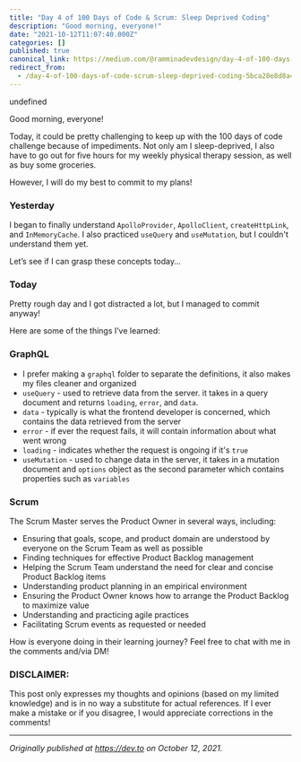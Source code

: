 ```yaml
---
title: "Day 4 of 100 Days of Code & Scrum: Sleep Deprived Coding"
description: "Good morning, everyone!"
date: "2021-10-12T11:07:40.000Z"
categories: []
published: true
canonical_link: https://medium.com/@ramminadevdesign/day-4-of-100-days-of-code-scrum-sleep-deprived-coding-5bca28e8d8a4
redirect_from:
  - /day-4-of-100-days-of-code-scrum-sleep-deprived-coding-5bca28e8d8a4
---
```


undefined

Good morning, everyone!

Today, it could be pretty challenging to keep up with the 100 days of code challenge because of impediments. Not only am I sleep-deprived, I also have to go out for five hours for my weekly physical therapy session, as well as buy some groceries.

However, I will do my best to commit to my plans!

### Yesterday

I began to finally understand `ApolloProvider`, `ApolloClient`, `createHttpLink`, and `InMemoryCache`. I also practiced `useQuery` and `useMutation`, but I couldn't understand them yet.

Let’s see if I can grasp these concepts today…

### Today

Pretty rough day and I got distracted a lot, but I managed to commit anyway!

Here are some of the things I’ve learned:

### GraphQL

-   I prefer making a `graphql` folder to separate the definitions, it also makes my files cleaner and organized
-   `useQuery` - used to retrieve data from the server. it takes in a query document and returns `loading`, `error`, and `data`.
-   `data` - typically is what the frontend developer is concerned, which contains the data retrieved from the server
-   `error` - if ever the request fails, it will contain information about what went wrong
-   `loading` - indicates whether the request is ongoing if it's `true`
-   `useMutation` - used to change data in the server, it takes in a mutation document and `options` object as the second parameter which contains properties such as `variables`

### Scrum

The Scrum Master serves the Product Owner in several ways, including:

-   Ensuring that goals, scope, and product domain are understood by everyone on the Scrum Team as well as possible
-   Finding techniques for effective Product Backlog management
-   Helping the Scrum Team understand the need for clear and concise Product Backlog items
-   Understanding product planning in an empirical environment
-   Ensuring the Product Owner knows how to arrange the Product Backlog to maximize value
-   Understanding and practicing agile practices
-   Facilitating Scrum events as requested or needed

How is everyone doing in their learning journey? Feel free to chat with me in the comments and/via DM!

### DISCLAIMER:

This post only expresses my thoughts and opinions (based on my limited knowledge) and is in no way a substitute for actual references. If I ever make a mistake or if you disagree, I would appreciate corrections in the comments!

---

_Originally published at_ [_https://dev.to_](https://dev.to/rammina/day-4-of-100-days-of-code-scrum-sleep-deprived-coding-13ni) _on October 12, 2021._
